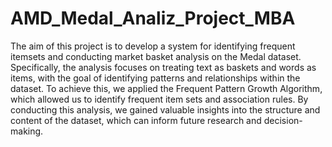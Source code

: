 # AMD_Medal_Analiz_Project_MBA


The aim of this project is to develop a system for identifying frequent itemsets and conducting market basket analysis on the Medal dataset. Specifically, the analysis focuses on treating text as baskets and words as items, with the goal of identifying patterns and relationships within the dataset. To achieve this, we applied the Frequent Pattern Growth Algorithm, which allowed us to identify frequent item sets and association rules. By conducting this analysis, we gained valuable insights into the structure and content of the dataset, which can inform future research and decision-making.
